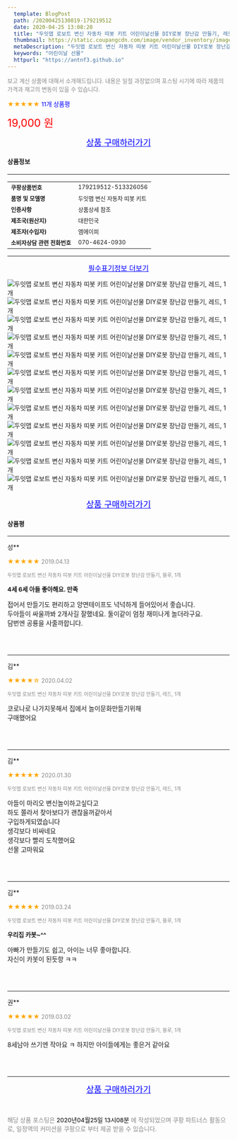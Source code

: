 ```yaml
---
  template: BlogPost
  path: /20200425130819-179219512
  date: 2020-04-25 13:08:20
  title: "두잇맵 로보트 변신 자동차 띠봇 키트 어린이날선물 DIY로봇 장난감 만들기, 레드, 1개"
  thumbnail: https://static.coupangcdn.com/image/vendor_inventory/images/2019/02/28/14/2/1a7fc19c-2850-4079-bb46-aeed86467add.jpg
  metaDescription: "두잇맵 로보트 변신 자동차 띠봇 키트 어린이날선물 DIY로봇 장난감 만들기, 레드, 1개,어린이날 선물"
  keywords: "어린이날 선물"
  httpurl: "https://antnf3.github.io"
---
```

  
<span style="color: #888;font-size:0.8rem">보고 계신 상품에 대해서 소개해드립니다.
내용은 일절 과장없으며 포스팅 시기에 따라 제품의 가격과 재고의 변동이 있을 수 있습니다.</span>
  
<span style="color: orange;">★★★★★</span> <span style="color: blue;font-size: 0.85rem;">11개 상품평</span>

<span style="font-size: 0.9rem"></span> 

<span style="color: red;font-size: 1.5rem;">19,000 원</span>



<p align="center"><a href="http://me2.do/x01RescJ" style="font-size: 1.2rem; color: blue;">상품 구매하러가기</a></p>

#### 상품정보

---

|                  |                       |
| ---------------- | --------------------- |
| **<span style="font-size:0.8rem;">쿠팡상품번호</span>** | <span style="font-size:0.8rem;">179219512-513326056</span> |
| **<span style="font-size:0.8rem;">품명 및 모델명</span>**    | <span style="font-size:0.8rem;">두잇맵 변신 자동차 띠봇 키트</span>        |
| **<span style="font-size:0.8rem;">인증사항</span>**    | <span style="font-size:0.8rem;">상품상세 참조</span>        |
| **<span style="font-size:0.8rem;">제조국(원산지)</span>**    | <span style="font-size:0.8rem;">대한민국</span>        |
| **<span style="font-size:0.8rem;">제조자(수입자)</span>**    | <span style="font-size:0.8rem;">엠에이피</span>        |
| **<span style="font-size:0.8rem;">소비자상담 관련 전화번호</span>**    | <span style="font-size:0.8rem;">070-4624-0930</span>        |

---

<p align="center"><a href="http://me2.do/x01RescJ" style="font-size: 1rem; color: blue;">필수표기정보 더보기</a></p>

![두잇맵 로보트 변신 자동차 띠봇 키트 어린이날선물 DIY로봇 장난감 만들기, 레드, 1개](http://thumbnail8.coupangcdn.com/thumbnails/remote/q89/image/vendor_inventory/5148/6d01f1fe81885e17deb21c41d1deb2f4ae802ad04e26bf404f292cc1de21.jpg)
![두잇맵 로보트 변신 자동차 띠봇 키트 어린이날선물 DIY로봇 장난감 만들기, 레드, 1개](http://thumbnail8.coupangcdn.com/thumbnails/remote/q89/image/vendor_inventory/images/2018/11/20/15/8/d3c986cb-ae0f-4868-90c9-0c7136cea0d2.jpg)
![두잇맵 로보트 변신 자동차 띠봇 키트 어린이날선물 DIY로봇 장난감 만들기, 레드, 1개](http://thumbnail10.coupangcdn.com/thumbnails/remote/q89/image/vendor_inventory/images/2018/11/20/15/4/e11d244e-4486-42bf-b1f8-596959ea41c6.jpg)
![두잇맵 로보트 변신 자동차 띠봇 키트 어린이날선물 DIY로봇 장난감 만들기, 레드, 1개](http://thumbnail8.coupangcdn.com/thumbnails/remote/q89/image/vendor_inventory/images/2018/11/20/15/8/02e34b68-da14-493e-93e2-54ca6d459076.jpg)
![두잇맵 로보트 변신 자동차 띠봇 키트 어린이날선물 DIY로봇 장난감 만들기, 레드, 1개](http://thumbnail7.coupangcdn.com/thumbnails/remote/q89/image/vendor_inventory/images/2018/11/20/15/0/08e52052-2168-42b0-88b2-e286113842d3.jpg)
![두잇맵 로보트 변신 자동차 띠봇 키트 어린이날선물 DIY로봇 장난감 만들기, 레드, 1개](http://thumbnail9.coupangcdn.com/thumbnails/remote/q89/image/vendor_inventory/images/2018/11/20/15/8/fcf8bca1-a1b5-4c34-8db3-1244725c4e1c.jpg)
![두잇맵 로보트 변신 자동차 띠봇 키트 어린이날선물 DIY로봇 장난감 만들기, 레드, 1개](http://thumbnail8.coupangcdn.com/thumbnails/remote/q89/image/vendor_inventory/images/2018/11/20/15/7/3003f5d3-4d61-460d-8259-d25f402d2ab3.jpg)
![두잇맵 로보트 변신 자동차 띠봇 키트 어린이날선물 DIY로봇 장난감 만들기, 레드, 1개](http://thumbnail8.coupangcdn.com/thumbnails/remote/q89/image/vendor_inventory/images/2018/11/20/15/8/1eb0552b-c0e8-42e3-9e5a-2db301782569.jpg)
![두잇맵 로보트 변신 자동차 띠봇 키트 어린이날선물 DIY로봇 장난감 만들기, 레드, 1개](http://thumbnail7.coupangcdn.com/thumbnails/remote/q89/image/vendor_inventory/images/2018/11/20/15/3/56b75ddc-491b-47f6-8ce4-1c1f4a9345ed.jpg)
![두잇맵 로보트 변신 자동차 띠봇 키트 어린이날선물 DIY로봇 장난감 만들기, 레드, 1개](http://thumbnail6.coupangcdn.com/thumbnails/remote/q89/image/vendor_inventory/images/2018/11/20/15/9/5b9e3237-4253-4625-be71-f32d19af4c73.jpg)
![두잇맵 로보트 변신 자동차 띠봇 키트 어린이날선물 DIY로봇 장난감 만들기, 레드, 1개](http://thumbnail7.coupangcdn.com/thumbnails/remote/q89/image/vendor_inventory/images/2018/11/20/15/3/ec4c4160-5bf5-4746-b4eb-25bdd2a445bd.jpg)
![두잇맵 로보트 변신 자동차 띠봇 키트 어린이날선물 DIY로봇 장난감 만들기, 레드, 1개](http://thumbnail9.coupangcdn.com/thumbnails/remote/q89/image/vendor_inventory/images/2018/11/20/15/0/85bdc99d-339d-4659-ba9b-56aa10dad236.jpg)

<p align="center"><a href="http://me2.do/x01RescJ" style="font-size: 1.2rem; color: blue;">상품 구매하러가기</a></p>

#### 상품평
  
---
  
성**
    
<span style="color: orange;">★★★★★</span> <span style="font-size:0.8rem;color: #888;">2019.04.13</span>
    
<span style="color: #888;font-size:0.7rem">두잇맵 로보트 변신 자동차 띠봇 키트 어린이날선물 DIY로봇 장난감 만들기, 블루, 1개</span>
    
<span style="font-size:0.85rem">**4세 6세 아들 좋아해요. 만족**</span>
    
<span style="font-size: 0.9rem;">접어서 만들기도 편리하고 양면테이프도 넉넉하게 들어있어서 좋습니다.<br/>두아들이 싸울까봐 2개사길 잘했네요. 둘이같이 엄청 재미나게 놀더라구요.<br/>담번엔 공룡을 사줄까합니다.</span>
    
<br>
<br>

---
  
김**
    
<span style="color: orange;">★★★★☆</span> <span style="font-size:0.8rem;color: #888;">2020.04.02</span>
    
<span style="color: #888;font-size:0.7rem">두잇맵 로보트 변신 자동차 띠봇 키트 어린이날선물 DIY로봇 장난감 만들기, 레드, 1개</span>
    

    
<span style="font-size: 0.9rem;">코로나로 나가지못해서 집에서 놀이문화만들기위해<br/>구매했어요</span>
    
<br>
<br>

---
  
김**
    
<span style="color: orange;">★★★★★</span> <span style="font-size:0.8rem;color: #888;">2020.01.30</span>
    
<span style="color: #888;font-size:0.7rem">두잇맵 로보트 변신 자동차 띠봇 키트 어린이날선물 DIY로봇 장난감 만들기, 레드, 1개</span>
    

    
<span style="font-size: 0.9rem;">아들이 마리오 변신놀이하고싶다고 <br/>하도 쫄라서 찾아보다가 괜찮을꺼같아서<br/>구입하게되였습니다<br/>생각보다 비싸네요<br/>생각보다 빨리 도착했어요<br/>선물 고마워요</span>
    
<br>
<br>

---
  
김**
    
<span style="color: orange;">★★★★★</span> <span style="font-size:0.8rem;color: #888;">2019.03.24</span>
    
<span style="color: #888;font-size:0.7rem">두잇맵 로보트 변신 자동차 띠봇 키트 어린이날선물 DIY로봇 장난감 만들기, 블루, 1개</span>
    
<span style="font-size:0.85rem">**우리집 카봇~^^**</span>
    
<span style="font-size: 0.9rem;">아빠가 만들기도 쉽고, 아이는 너무 좋아합니다.<br/>자신이 카봇이 된듯항 ㅋㅋ</span>
    
<br>
<br>

---
  
권**
    
<span style="color: orange;">★★★★★</span> <span style="font-size:0.8rem;color: #888;">2019.03.02</span>
    
<span style="color: #888;font-size:0.7rem">두잇맵 로보트 변신 자동차 띠봇 키트 어린이날선물 DIY로봇 장난감 만들기, 블루, 1개</span>
    

    
<span style="font-size: 0.9rem;">8세남아  쓰기엔 작아요 ㅋ 하지만 아이들에게는 좋은거 같아요</span>
    
<br>
<br>


  
---
  
<p align="center"><a href="http://me2.do/x01RescJ" style="font-size: 1.2rem; color: blue;">상품 구매하러가기</a></p>
  
<br>
  
<span style="font-size: 0.85rem; color: #888;">해당 상품 포스팅은 <span style="color: #000;"> 2020년04월25일 13시08분 </span> 에 작성되었으며 쿠팡 파트너스 활동으로, 일정액의 커미션을 쿠팡으로 부터 제공 받을 수 있습니다.</span>